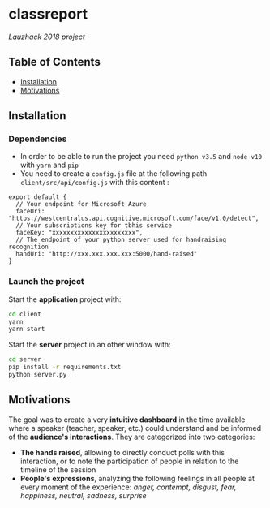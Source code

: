 # classreport
_Lauzhack 2018 project_

## Table of Contents

- [Installation](#installation)
- [Motivations](#motivations)

## Installation

### Dependencies
*  In order to be able to run the project you need `python v3.5` and `node v10` with `yarn` and `pip`
* You need to create a `config.js` file at the following path `client/src/api/config.js` with this content :

```
export default {
  // Your endpoint for Microsoft Azure
  faceUri: "https://westcentralus.api.cognitive.microsoft.com/face/v1.0/detect",
  // Your subscriptions key for tbhis service
  faceKey: "xxxxxxxxxxxxxxxxxxxxxxx",
  // The endpoint of your python server used for handraising recognition
  handUri: "http://xxx.xxx.xxx.xxx:5000/hand-raised"
}
```



### Launch the project


Start the __application__ project with:

```sh
cd client
yarn
yarn start
```

Start the __server__ project in an other window with:

```sh
cd server
pip install -r requirements.txt
python server.py
```

## Motivations
The goal was to create a very **intuitive dashboard** in the time available where a speaker (teacher, speaker, etc.) could understand and be informed of the **audience's interactions**. They are categorized into two categories:
- **The hands raised**, allowing to directly conduct polls with this interaction, or to note the participation of people in relation to the timeline of the session
- **People's expressions**, analyzing the following feelings in all people at every moment of the experience: _anger, contempt, disgust, fear, happiness, neutral, sadness, surprise_
